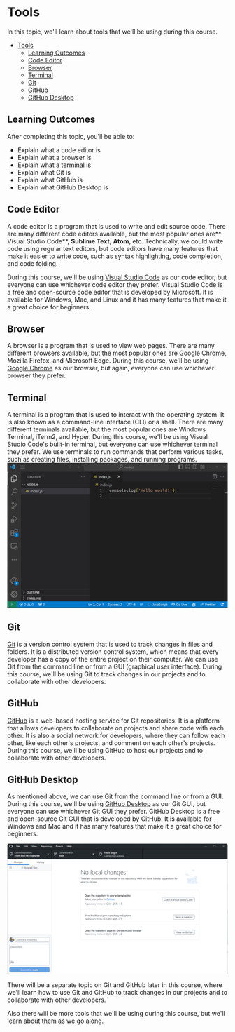 # Tools

In this topic, we'll learn about tools that we'll be using during this course.

- [Tools](#tools)
  - [Learning Outcomes](#learning-outcomes)
  - [Code Editor](#code-editor)
  - [Browser](#browser)
  - [Terminal](#terminal)
  - [Git](#git)
  - [GitHub](#github)
  - [GitHub Desktop](#github-desktop)

## Learning Outcomes

After completing this topic, you'll be able to:
- Explain what a code editor is
- Explain what a browser is
- Explain what a terminal is
- Explain what Git is
- Explain what GitHub is
- Explain what GitHub Desktop is

## Code Editor

A code editor is a program that is used to write and edit source code. There are many different code editors available, but the most popular ones are** Visual Studio Code**, **Sublime Text**, **Atom**, etc. Technically, we could write code using regular text editors, but code editors have many features that make it easier to write code, such as syntax highlighting, code completion, and code folding.

During this course, we'll be using [Visual Studio Code](https://code.visualstudio.com/) as our code editor, but everyone can use whichever code editor they prefer. Visual Studio Code is a free and open-source code editor that is developed by Microsoft. It is available for Windows, Mac, and Linux and it has many features that make it a great choice for beginners.

## Browser

A browser is a program that is used to view web pages. There are many different browsers available, but the most popular ones are Google Chrome, Mozilla Firefox, and Microsoft Edge. During this course, we'll be using [Google Chrome](https://www.google.com/chrome/) as our browser, but again, everyone can use whichever browser they prefer.

## Terminal

A terminal is a program that is used to interact with the operating system. It is also known as a command-line interface (CLI) or a shell. There are many different terminals available, but the most popular ones are Windows Terminal, iTerm2, and Hyper. During this course, we'll be using Visual Studio Code's built-in terminal, but everyone can use whichever terminal they prefer. We use terminals to run commands that perform various tasks, such as creating files, installing packages, and running programs.
![Running Node](../NodeJS/RunningNode.gif)

## Git

[Git](https://git-scm.com/) is a version control system that is used to track changes in files and folders. It is a distributed version control system, which means that every developer has a copy of the entire project on their computer. We can use Git from the command line or from a GUI (graphical user interface).
During this course, we'll be using Git to track changes in our projects and to collaborate with other developers.

## GitHub

[GitHub](https://www.github.com) is a web-based hosting service for Git repositories. It is a platform that allows developers to collaborate on projects and share code with each other. It is also a social network for developers, where they can follow each other, like each other's projects, and comment on each other's projects. During this course, we'll be using GitHub to host our projects and to collaborate with other developers.

## GitHub Desktop

As mentioned above, we can use Git from the command line or from a GUI. During this course, we'll be using [GitHub Desktop](https://desktop.github.com/) as our Git GUI, but everyone can use whichever Git GUI they prefer. GitHub Desktop is a free and open-source Git GUI that is developed by GitHub. It is available for Windows and Mac and it has many features that make it a great choice for beginners.

![Github Desktop](GithubDesktop.png)

There will be a separate topic on Git and GitHub later in this course, where we'll learn how to use Git and GitHub to track changes in our projects and to collaborate with other developers.

Also there will be more tools that we'll be using during this course, but we'll learn about them as we go along.